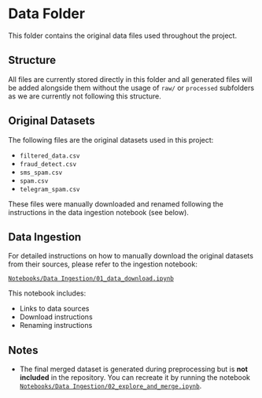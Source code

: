 # Data Folder

This folder contains the original data files used throughout the project.

## Structure

All files are currently stored directly in this folder and all generated files will be added alongside them without the usage of `raw/` or `processed` subfolders as we are currently not following this structure.

## Original Datasets

The following files are the original datasets used in this project:

- `filtered_data.csv`
- `fraud_detect.csv`
- `sms_spam.csv`
- `spam.csv`
- `telegram_spam.csv`

These files were manually downloaded and renamed following the instructions in the data ingestion notebook (see below).

## Data Ingestion

For detailed instructions on how to manually download the original datasets from their sources, please refer to the ingestion notebook:

[`Notebooks/Data Ingestion/01_data_download.ipynb`](../Notebooks/Data%20Ingestion/01_data_download.ipynb)

This notebook includes:
- Links to data sources
- Download instructions
- Renaming instructions

## Notes

- The final merged dataset is generated during preprocessing but is **not included** in the repository. You can recreate it by running the notebook [`Notebooks/Data Ingestion/02_explore_and_merge.ipynb`](../Notebooks/Data%20Ingestion/02_explore_and_merge.ipynb).

